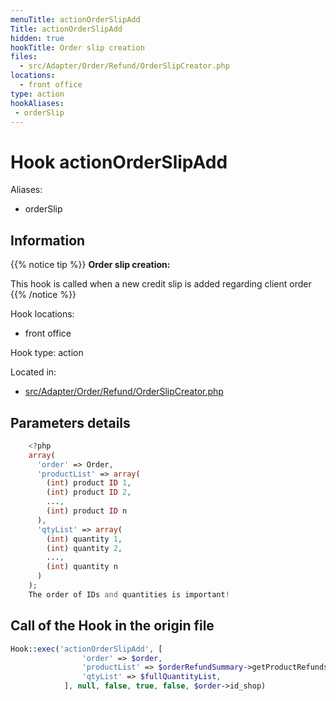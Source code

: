 ```yaml
---
menuTitle: actionOrderSlipAdd
Title: actionOrderSlipAdd
hidden: true
hookTitle: Order slip creation
files:
  - src/Adapter/Order/Refund/OrderSlipCreator.php
locations:
  - front office
type: action
hookAliases:
 - orderSlip
---
```


# Hook actionOrderSlipAdd

Aliases: 
 - orderSlip



## Information

{{% notice tip %}}
**Order slip creation:** 

This hook is called when a new credit slip is added regarding client order
{{% /notice %}}

Hook locations: 
  - front office

Hook type: action

Located in: 
  - [src/Adapter/Order/Refund/OrderSlipCreator.php](https://github.com/PrestaShop/PrestaShop/blob/8.0.x/src/Adapter/Order/Refund/OrderSlipCreator.php)

## Parameters details

```php
    <?php
    array(
      'order' => Order,
      'productList' => array(
        (int) product ID 1,
        (int) product ID 2, 
        ...,
        (int) product ID n
      ),
      'qtyList' => array(
        (int) quantity 1,
        (int) quantity 2,
        ...,
        (int) quantity n 
      )
    );
    The order of IDs and quantities is important!
```

## Call of the Hook in the origin file

```php
Hook::exec('actionOrderSlipAdd', [
                'order' => $order,
                'productList' => $orderRefundSummary->getProductRefunds(),
                'qtyList' => $fullQuantityList,
            ], null, false, true, false, $order->id_shop)
```